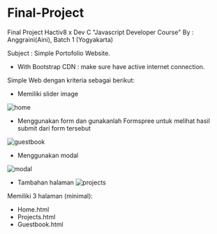 # Final-Project
Final Project Hactiv8 x Dev C "Javascript Developer Course"
By : Anggraini(Aini), Batch 1 (Yogyakarta)

Subject : Simple Portofolio Website. 

- With Bootstrap CDN : make sure have active internet connection.

Simple Web dengan kriteria sebagai berikut:
- Memiliki slider image

![home](https://user-images.githubusercontent.com/8944391/53621746-20514200-3c2a-11e9-9661-16bbdd6dbe2a.png)

- Menggunakan form dan gunakanlah Formspree untuk melihat hasil submit dari form tersebut

![guestbook](https://user-images.githubusercontent.com/8944391/53621759-2b0bd700-3c2a-11e9-9e59-8e2371029f4a.png)

- Menggunakan modal

![modal](https://user-images.githubusercontent.com/8944391/53621769-3232e500-3c2a-11e9-8a7d-e631970a1fe0.png)

+ Tambahan halaman 
![projects](https://user-images.githubusercontent.com/8944391/53621754-26dfb980-3c2a-11e9-8672-96c671224684.png)



Memiliki 3 halaman (minimal):
- Home.html
- Projects.html
- Guestbook.html

